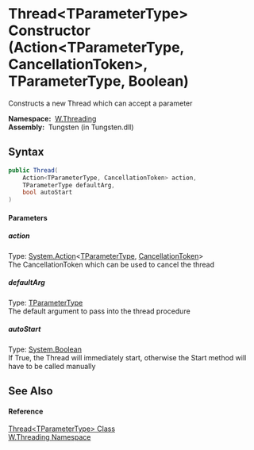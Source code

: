 Thread&lt;TParameterType> Constructor (Action&lt;TParameterType, CancellationToken>, TParameterType, Boolean)
=============================================================================================================
   Constructs a new Thread which can accept a parameter

  **Namespace:**  [W.Threading][1]  
  **Assembly:**  Tungsten (in Tungsten.dll)

Syntax
------

```csharp
public Thread(
	Action<TParameterType, CancellationToken> action,
	TParameterType defaultArg,
	bool autoStart
)
```

#### Parameters

##### *action*
Type: [System.Action][2]&lt;[TParameterType][3], [CancellationToken][4]>  
The CancellationToken which can be used to cancel the thread

##### *defaultArg*
Type: [TParameterType][3]  
The default argument to pass into the thread procedure

##### *autoStart*
Type: [System.Boolean][5]  
If True, the Thread will immediately start, otherwise the Start method will have to be called manually


See Also
--------

#### Reference
[Thread&lt;TParameterType> Class][3]  
[W.Threading Namespace][1]  

[1]: ../README.md
[2]: http://msdn.microsoft.com/en-us/library/bb549311
[3]: README.md
[4]: http://msdn.microsoft.com/en-us/library/dd384802
[5]: http://msdn.microsoft.com/en-us/library/a28wyd50